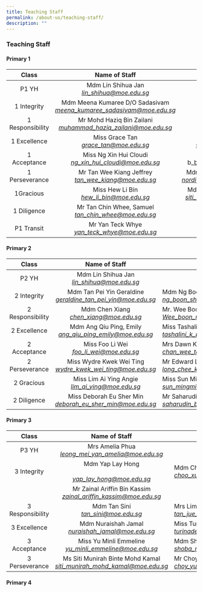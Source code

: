 ```yaml
---
title: Teaching Staff
permalink: /about-us/teaching-staff/
description: ""
---
```

### Teaching Staff

#### Primary 1

| Class 	| Name of Staff<br> 	| Name of Staff 	|
|:---:	|:---:	|:---:	|
|  P1 YH 	| Mdm Lin Shihua Jan<br>_[lin\_shihua@moe.edu.sg](mailto:lin_shihua@moe.edu.sg)_ 	|  	|
|  1 Integrity 	| Mdm Meena Kumaree D/O Sadasivam<br>_[meena\_kumaree\_sadasivam@moe.edu.sg](mailto:meena_kumaree_sadasivam@moe.edu.sg)_ 	|  Miss  Lin Meiling<br>_[lin\_meiling@moe.edu.sg](mailto:lin_meiling@moe.edu.sg)_|
| 1 Responsibility 	| Mr Mohd Haziq Bin Zailani<br>_[muhammad\_haziq\_zailani@moe.edu.sg](mailto:muhammad_haziq_zailani@moe.edu.sg)_ 	| Mdm He Jingwen<br>_[he\_jingwen@moe.edu.sg](mailto:he_jingwen@moe.edu.sg)_ 	|
|  1 Excellence 	|   Miss Grace Tan<br>_[grace\_tan@moe.edu.sg](mailto:grace_tan@moe.edu.sg)_  	| Mdm Suriatie Bte Abdul Samat <br>[suriatie\_abdul\_samat@moe.edu.sg](mailto:suriatie_abdul_samat@moe.edu.sg) 	|
|  1 Acceptance 	| Miss Ng Xin Hui Cloudi<br>_[ng\_xin\_hui\_cloudi@moe.edu.sg](mailto:ng_xin_hui_cloudi@moe.edu.sg)_   	|  Mr Bambang Edy Sugianto B M B <br>b_[bambang\_edy\_sugianto@moe.edu.sg](mailto:bambang_edy_sugianto@moe.edu.sg)_ 	|
|  1 Perseverance 	| Mr Tan Wee Kiang Jeffrey<br>_[tan\_wee\_kiang@moe.edu.sg](mailto:tan_wee_kiang@moe.edu.sg)_ 	| Mdm Nordiyanah Binte Mohamed Hassan<br>_[nordiyanah\_mohamed\_hassan@moe.edu.sg](mailto:nordiyanah_mohamed_hassan@moe.edu.sg)_ 	|
|  1Gracious 	| Miss Hew Li Bin<br>_[hew\_li\_bin@moe.edu.sg](mailto:hew_li_bin@moe.edu.sg)_ 	| Mdm Siti Noraidah Bte Mohd Salleh (LM)<br>_[siti\_noraidah\_mohamed\_sall@moe.edu.sg](mailto:siti_noraidah_mohamed_sall@moe.edu.sg)_ 	|
|  1 Diligence 	| Mr Tan Chin Whee, Samuel<br>_[tan\_chin\_whee@moe.edu.sg](mailto:tan_chin_whee@moe.edu.sg)_   	| Mdm Mary Ang (FAJT)<br>_[ang\_mary@moe.edu.sg](mailto:ang_mary@moe.edu.sg)_ 	|
|  P1 Transit 	|  Mr Yan Teck Whye<br>_[yan\_teck\_whye@moe.edu.sg](mailto:yan_teck_whye@moe.edu.sg)_ 	|  	|

#### Primary 2

| Class 	| Name of Staff 	| Name of Staff 	|
|:---:	|:---:	|---	|
| P2 YH 	| Mdm Lin Shihua Jan<br>_[lin\_shihua@moe.edu.sg](mailto:lin_shihua@moe.edu.sg)_<br> 	|  	|
| 2 Integrity  	| Mdm Tan Pei Yin Geraldine<br>_[geraldine\_tan\_pei\_yin@moe.edu.sg](mailto:geraldine_tan_pei_yin@moe.edu.sg)_ 	| Mdm Ng Boon Shuen<br>_[ng\_boon\_shuen@moe.edu.sg](mailto:ng_boon_shuen@moe.edu.sg)_ 	|
| 2 Responsibility 	| Mdm Chen Xiang<br>_[chen\_xiang@moe.edu.sg](mailto:chen_xiang@moe.edu.sg)_ 	| Mr. Wee Boon Nee<br>_[Wee\_boon\_nee@moe.edu.sg](mailto:Wee_boon_nee@moe.edu.sg)_  	|
|  2 Excellence 	| Mdm Ang Qiu Ping, Emily<br>_[ang\_qiu\_ping\_emily@moe.edu.sg](mailto:ang_qiu_ping_emily@moe.edu.sg)_ 	| Miss Tashalini K P Sathasivam<br>_[tashalini\_k\_p\_sathasivam@moe.edu.sg](mailto:tashalini_k_p_sathasivam@moe.edu.sg)_ 	|
|  2 Acceptance 	| Miss Foo Li Wei<br>_[foo\_li\_wei@moe.edu.sg](mailto:foo_li_wei@moe.edu.sg)_  	| Mrs Dawn Kuah<br>_[chan\_wee\_teng\_dawn@moe.edu.sg](mailto:chan_wee_teng_dawn@moe.edu.sg)_   	|
|  2 Perseverance 	| Miss Wydre Kwek Wei Ting<br>_[wydre\_kwek\_wei\_ting@moe.edu.sg](mailto:wydre_kwek_wei_ting@moe.edu.sg)_ 	| Mr Edward Long Chee Kit<br>_[long\_chee\_kit\_edward@moe.edu.sg](mailto:long_chee_kit_edward@moe.edu.sg)_ 	|
|  2 Gracious 	| Miss Lim Ai Ying Angie <br>_[lim\_ai\_ying@moe.edu.sg](mailto:lim_ai_ying@moe.edu.sg)_	| Miss Sun Ming Ming <br>_[sun\_mingming@moe.edu.sg](mailto:sun_mingming@moe.edu.sg)_  	|
|  2 Diligence  	| Miss Deborah Eu Sher Min<br>_[deborah\_eu\_sher\_min@moe.edu.sg](mailto:deborah_eu_sher_min@moe.edu.sg)_ 	|  Mr Saharudin Osman <br>_[saharudin\_b\_osman@moe.edu.sg](mailto:saharudin_b_osman@moe.edu.sg)_  	|

#### Primary 3

| Class 	| Name of Staff 	| Name of Staff 	|
|:---:	|:---:	|---	|
| P3 YH 	| Mrs Amelia Phua<br>_[leong\_mei\_yan\_amelia@moe.edu.sg](mailto:leong_mei_yan_amelia@moe.edu.sg)_   	| <br>  	|
|  3 Integrity 	| Mdm Yap Lay Hong<br><br>_[yap\_lay\_hong@moe.edu.sg](mailto:yap_lay_hong@moe.edu.sg)_ 	| Mdm Choo Xue Er Danica <br>_[choo\_xue\_er\_danica@moe.edu.sg](mailto:choo_xue_er_danica@moe.edu.sg)_ 	|
|   	| Mr Zainal Ariffin Bin Kassim<br>_[zainal\_ariffin\_kassim@moe.edu.sg](mailto:zainal_ariffin_kassim@moe.edu.sg)_ 	|   	|
| 3 Responsibility 	| Mdm Tan Sini<br>_[tan\_sini@moe.edu.sg](mailto:tan_sini@moe.edu.sg)_  	| Mrs Lim Tan Jue Ying<br>_[tan\_jue\_ying@moe.edu.sg](mailto:tan_jue_ying@moe.edu.sg)_   	|
|    3 Excellence 	| Mdm Nuraishah Jamal<br>_[nuraishah\_jamal@moe.edu.sg](mailto:nuraishah_jamal@moe.edu.sg)_ 	| Miss Turinadevi Devarajan<br>_[turinadevi\_devarajan@moe.edu.sg](mailto:turinadevi_devarajan@moe.edu.sg)_ 	|
|  3 Acceptance 	| Miss Yu Minli Emmeline<br>_[yu\_minli\_emmeline@moe.edu.sg](mailto:yu_minli_emmeline@moe.edu.sg)_ 	| Mdm Shoba D/O Mohan<br>_[shoba\_mohan@moe.edu.sg](mailto:shoba_mohan@moe.edu.sg)_ 	|
|   3 Perseverance 	| Ms Siti Munirah Binte Mohd Kamal<br>_[siti\_munirah\_mohd\_kamal@moe.edu.sg](mailto:siti_munirah_mohd_kamal@moe.edu.sg)_ 	|  Mr Choy Yu Wai <br>_[choy\_yu\_wai@moe.edu.sg](mailto:choy_yu_wai@moe.edu.sg)_ 	|

#### Primary 4